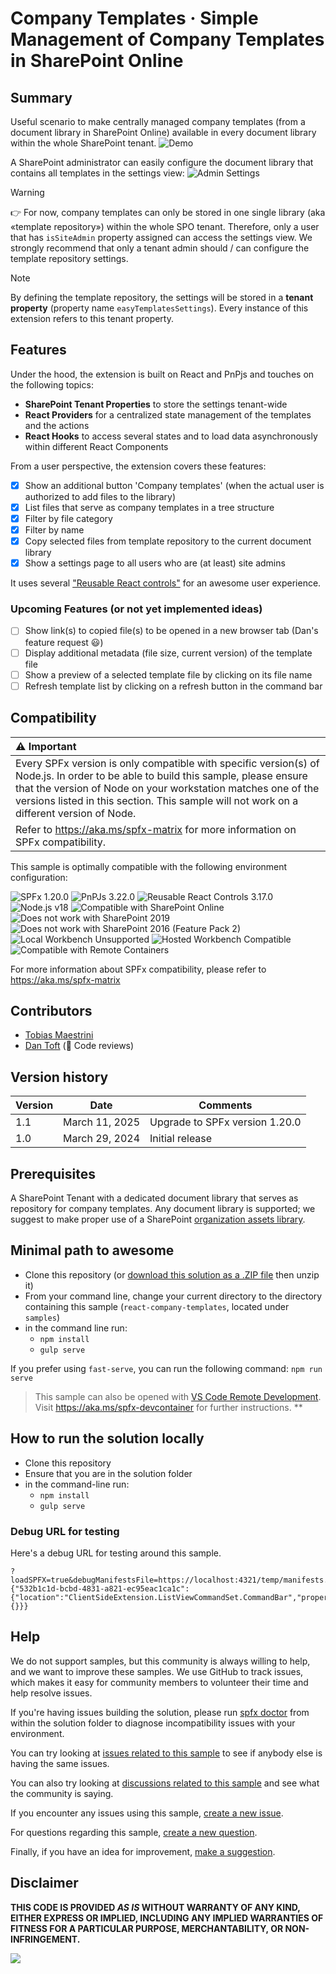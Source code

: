 # Company Templates · Simple Management of Company Templates in SharePoint Online

## Summary

Useful scenario to make centrally managed company templates (from a document library in SharePoint Online) available in every document library within the whole SharePoint tenant.
![Demo](./assets/Demo.gif)

A SharePoint administrator can easily configure the document library that contains all templates in the settings view:
![Admin Settings](./assets/Settings.jpg)

> [!WARNING]
> 👉 For now, company templates can only be stored in one single library (aka «template repository») within the whole SPO tenant. Therefore, only a user that has `isSiteAdmin` property assigned can access the settings view. We strongly recommend that only a tenant admin should / can configure the template repository settings.

> [!NOTE]
> By defining the template repository, the settings will be stored in a **tenant property** (property name `easyTemplatesSettings`). Every instance of this extension refers to this tenant property.

## Features

Under the hood, the extension is built on React and PnPjs and touches on the following topics:

- **SharePoint Tenant Properties** to store the settings tenant-wide
- **React Providers** for a centralized state management of the templates and the actions
- **React Hooks** to access several states and to load data asynchronously within different React Components

From a user perspective, the extension covers these features:

- [x] Show an additional button 'Company templates' (when the actual user is authorized to add files to the library)
- [x] List files that serve as company templates in a tree structure
- [x] Filter by file category
- [x] Filter by name
- [x] Copy selected files from template repository to the current document library
- [x] Show a settings page to all users who are (at least) site admins

It uses several ["Reusable React controls"](https://pnp.github.io/sp-dev-fx-controls-react/) for an awesome user experience.

### Upcoming Features (or not yet implemented ideas)

- [ ] Show link(s) to copied file(s) to be opened in a new browser tab (Dan's feature request 😃)
- [ ] Display additional metadata (file size, current version) of the template file
- [ ] Show a preview of a selected template file by clicking on its file name
- [ ] Refresh template list by clicking on a refresh button in the command bar

## Compatibility

| :warning: Important                                                                                                                                                                                                                                                                           |
| :-------------------------------------------------------------------------------------------------------------------------------------------------------------------------------------------------------------------------------------------------------------------------------------------- |
| Every SPFx version is only compatible with specific version(s) of Node.js. In order to be able to build this sample, please ensure that the version of Node on your workstation matches one of the versions listed in this section. This sample will not work on a different version of Node. |
| Refer to <https://aka.ms/spfx-matrix> for more information on SPFx compatibility.                                                                                                                                                                                                             |

This sample is optimally compatible with the following environment configuration:

![SPFx 1.20.0](https://img.shields.io/badge/SPFx-1.20.0-green.svg)
![PnPJs 3.22.0](https://img.shields.io/badge/PnPJs-3.22.0-green.svg)
![Reusable React Controls 3.17.0](https://img.shields.io/badge/spfx--controls--react-3.17.0-green.svg)
![Node.js v18](https://img.shields.io/badge/Node.js-v18-green.svg)
![Compatible with SharePoint Online](https://img.shields.io/badge/SharePoint%20Online-Compatible-green.svg)
![Does not work with SharePoint 2019](https://img.shields.io/badge/SharePoint%20Server%202019-Incompatible-red.svg "SharePoint Server 2019 requires SPFx 1.4.1 or lower")
![Does not work with SharePoint 2016 (Feature Pack 2)](<https://img.shields.io/badge/SharePoint%20Server%202016%20(Feature%20Pack%202)-Incompatible-red.svg> "SharePoint Server 2016 Feature Pack 2 requires SPFx 1.1")
![Local Workbench Unsupported](https://img.shields.io/badge/Local%20Workbench-Unsupported-red.svg "Local workbench is no longer available as of SPFx 1.13 and above")
![Hosted Workbench Compatible](https://img.shields.io/badge/Hosted%20Workbench-Compatible-green.svg)
![Compatible with Remote Containers](https://img.shields.io/badge/Remote%20Containers-Not%20Tested-yellow.svg)

For more information about SPFx compatibility, please refer to <https://aka.ms/spfx-matrix>

## Contributors

- [Tobias Maestrini](https://github.com/tmaestrini)
- [Dan Toft](https://github.com/Tanddant) (👀 Code reviews)

## Version history

| Version | Date           | Comments                       |
| ------- | -------------- | ------------------------------ |
| 1.1     | March 11, 2025 | Upgrade to SPFx version 1.20.0 |
| 1.0     | March 29, 2024 | Initial release                |

## Prerequisites

A SharePoint Tenant with a dedicated document library that serves as repository for company templates. Any document library is supported; we suggest to make proper use of a SharePoint [organization assets library](https://learn.microsoft.com/en-us/sharepoint/organization-assets-library).

## Minimal path to awesome

- Clone this repository (or [download this solution as a .ZIP file](https://pnp.github.io/download-partial/?url=https://github.com/pnp/sp-dev-fx-webparts/tree/main/samples/react-company-templates) then unzip it)
- From your command line, change your current directory to the directory containing this sample (`react-company-templates`, located under `samples`)
- in the command line run:
  - `npm install`
  - `gulp serve`

If you prefer using `fast-serve`, you can run the following command:
`npm run serve`

> This sample can also be opened with [VS Code Remote Development](https://code.visualstudio.com/docs/remote/remote-overview). Visit <https://aka.ms/spfx-devcontainer> for further instructions.
> \*\*

## How to run the solution locally

- Clone this repository
- Ensure that you are in the solution folder
- in the command-line run:
  - `npm install`
  - `gulp serve`

### Debug URL for testing

Here's a debug URL for testing around this sample.

```
?loadSPFX=true&debugManifestsFile=https://localhost:4321/temp/manifests.js&customActions={"532b1c1d-bcbd-4831-a821-ec95eac1ca1c":{"location":"ClientSideExtension.ListViewCommandSet.CommandBar","properties":{}}}
```

## Help

We do not support samples, but this community is always willing to help, and we want to improve these samples. We use GitHub to track issues, which makes it easy for community members to volunteer their time and help resolve issues.

If you're having issues building the solution, please run [spfx doctor](https://pnp.github.io/cli-microsoft365/cmd/spfx/spfx-doctor/) from within the solution folder to diagnose incompatibility issues with your environment.

You can try looking at [issues related to this sample](https://github.com/pnp/sp-dev-fx-webparts/issues?q=label%3A%22sample%3A%20react-company-templates%22) to see if anybody else is having the same issues.

You can also try looking at [discussions related to this sample](https://github.com/pnp/sp-dev-fx-webparts/discussions?discussions_q=react-company-templates) and see what the community is saying.

If you encounter any issues using this sample, [create a new issue](https://github.com/pnp/sp-dev-fx-webparts/issues/new?assignees=&labels=Needs%3A+Triage+%3Amag%3A%2Ctype%3Abug-suspected%2Csample%3A%20react-company-templates&template=bug-report.yml&sample=react-company-templates&authors=@tmaestrini&title=react-company-templates%20-%20).

For questions regarding this sample, [create a new question](https://github.com/pnp/sp-dev-fx-webparts/issues/new?assignees=&labels=Needs%3A+Triage+%3Amag%3A%2Ctype%3Aquestion%2Csample%3A%20react-company-templates&template=question.yml&sample=react-company-templates&authors=@tmaestrini&title=react-company-templates%20-%20).

Finally, if you have an idea for improvement, [make a suggestion](https://github.com/pnp/sp-dev-fx-webparts/issues/new?assignees=&labels=Needs%3A+Triage+%3Amag%3A%2Ctype%3Aenhancement%2Csample%3A%20react-company-templates&template=suggestion.yml&sample=react-company-templates&authors=@tmaestrini&title=react-company-templates%20-%20).

## Disclaimer

**THIS CODE IS PROVIDED _AS IS_ WITHOUT WARRANTY OF ANY KIND, EITHER EXPRESS OR IMPLIED, INCLUDING ANY IMPLIED WARRANTIES OF FITNESS FOR A PARTICULAR PURPOSE, MERCHANTABILITY, OR NON-INFRINGEMENT.**

<img src="https://m365-visitor-stats.azurewebsites.net/sp-dev-fx-extensions/samples/react-company-templates" />
